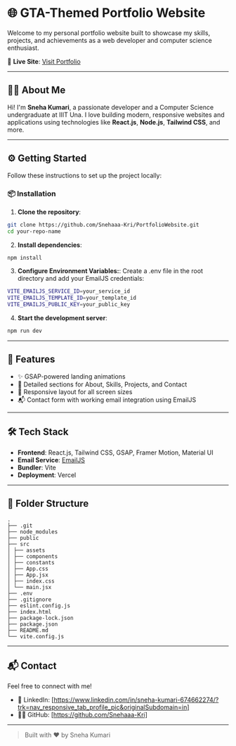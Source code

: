 # 🌐 GTA-Themed Portfolio Website

Welcome to my personal portfolio website built to showcase my skills, projects, and achievements as a web developer and computer science enthusiast.

🔗 **Live Site**: [Visit Portfolio](https://portfolio-chi-six-ftiawtfif6.vercel.app/)

---

## 🧑‍💻 About Me

Hi! I'm **Sneha Kumari**, a passionate developer and a Computer Science undergraduate at IIIT Una. I love building modern, responsive websites and applications using technologies like **React.js**, **Node.js**, **Tailwind CSS**, and more.

---

## ⚙️ Getting Started

Follow these instructions to set up the project locally:

### 📦 Installation

1. **Clone the repository**:

```bash
git clone https://github.com/Snehaaa-Kri/PortfolioWebsite.git
cd your-repo-name
```
2. **Install dependencies**:
```bash
npm install
```
3. **Configure Environment Variables:**:
Create a .env file in the root directory and add your EmailJS credentials:
```bash
VITE_EMAILJS_SERVICE_ID=your_service_id
VITE_EMAILJS_TEMPLATE_ID=your_template_id
VITE_EMAILJS_PUBLIC_KEY=your_public_key
```
4. **Start the development server**:
```bash
npm run dev
```

---
## 🚀 Features

- ✨ GSAP-powered landing animations
- 📄 Detailed sections for About, Skills, Projects, and Contact
- 📱 Responsive layout for all screen sizes
- 📬 Contact form with working email integration using EmailJS

---

## 🛠️ Tech Stack

- **Frontend**: React.js, Tailwind CSS, GSAP, Framer Motion, Material UI
- **Email Service**: [EmailJS](https://www.emailjs.com/)
- **Bundler**: Vite
- **Deployment**: Vercel

---
## 📁 Folder Structure
 ``` 
 .
├── .git
├── node_modules
├── public
├── src
│ ├── assets
│ ├── components
│ ├── constants
│ ├── App.css
│ ├── App.jsx
│ ├── index.css
│ └── main.jsx
├── .env
├── .gitignore
├── eslint.config.js
├── index.html
├── package-lock.json
├── package.json
├── README.md
└── vite.config.js
 ```
---

## 📬 Contact

Feel free to connect with me!

- 🔗 LinkedIn: [https://www.linkedin.com/in/sneha-kumari-674662274/?trk=nav_responsive_tab_profile_pic&originalSubdomain=in]
- 🧑‍💻 GitHub: [https://github.com/Snehaaa-Kri]

---

> Built with ❤️ by Sneha Kumari

